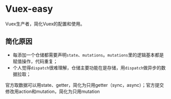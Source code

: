 # Vuex-easy

Vuex生产者，简化Vuex的配置和使用。

## 简化原因 
* 每添加一个仓储都需要声明`state`、`mutations`。`mutations`里的逻辑基本都是赋值操作，代码重复；
* 个人觉得`dispatch`很难理解，仓储主要功能在是存储，用`dispatch`做异步的数据拉取；


官方取数据可以用state、getter，简化为只用getter（sync，async）；官方提交修改用action和mutation，简化为只用mutation